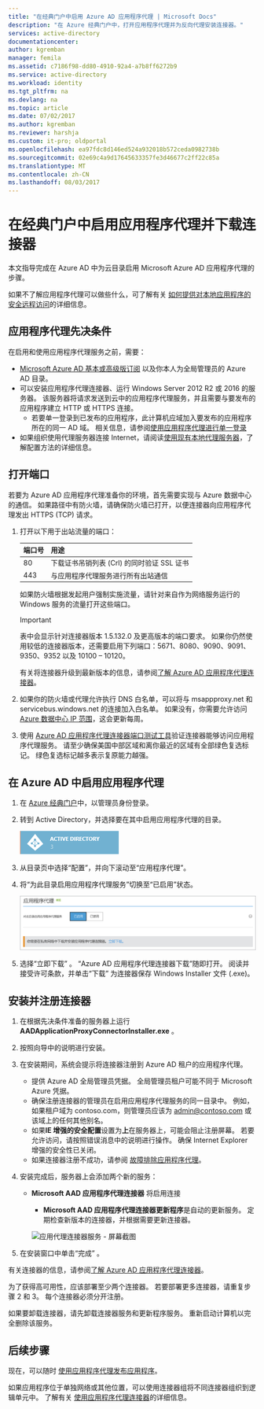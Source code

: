 ```yaml
---
title: "在经典门户中启用 Azure AD 应用程序代理 | Microsoft Docs"
description: "在 Azure 经典门户中，打开应用程序代理并为反向代理安装连接器。"
services: active-directory
documentationcenter: 
author: kgremban
manager: femila
ms.assetid: c7186f98-dd80-4910-92a4-a7b8ff6272b9
ms.service: active-directory
ms.workload: identity
ms.tgt_pltfrm: na
ms.devlang: na
ms.topic: article
ms.date: 07/02/2017
ms.author: kgremban
ms.reviewer: harshja
ms.custom: it-pro; oldportal
ms.openlocfilehash: ea97fdc8d146ed524a932018b572ceda0982738b
ms.sourcegitcommit: 02e69c4a9d17645633357fe3d46677c2ff22c85a
ms.translationtype: MT
ms.contentlocale: zh-CN
ms.lasthandoff: 08/03/2017
---
```

# <a name="enable-application-proxy-in-the-classic-portal-and-download-connectors"></a>在经典门户中启用应用程序代理并下载连接器
本文指导完成在 Azure AD 中为云目录启用 Microsoft Azure AD 应用程序代理的步骤。

如果不了解应用程序代理可以做些什么，可了解有关 [如何提供对本地应用程序的安全远程访问](active-directory-application-proxy-get-started.md)的详细信息。

## <a name="application-proxy-prerequisites"></a>应用程序代理先决条件
在启用和使用应用程序代理服务之前，需要：

* [Microsoft Azure AD 基本或高级版订阅](active-directory-editions.md) 以及你本人为全局管理员的 Azure AD 目录。
* 可以安装应用程序代理连接器、运行 Windows Server 2012 R2 或 2016 的服务器。 该服务器将请求发送到云中的应用程序代理服务，并且需要与要发布的应用程序建立 HTTP 或 HTTPS 连接。
  * 若要单一登录到已发布的应用程序，此计算机应域加入要发布的应用程序所在的同一 AD 域。 相关信息，请参阅[使用应用程序代理进行单一登录](active-directory-application-proxy-sso-using-kcd.md)
* 如果组织使用代理服务器连接 Internet，请阅读[使用现有本地代理服务器](application-proxy-working-with-proxy-servers.md)，了解配置方法的详细信息。

## <a name="open-your-ports"></a>打开端口

若要为 Azure AD 应用程序代理准备你的环境，首先需要实现与 Azure 数据中心的通信。 如果路径中有防火墙，请确保防火墙已打开，以便连接器向应用程序代理发出 HTTPS (TCP) 请求。

1. 打开以下用于出站流量的端口：

   | 端口号 | 用途 |
   | --- | --- |
   | 80 | 下载证书吊销列表 (Crl) 的同时验证 SSL 证书 |
   | 443 | 与应用程序代理服务进行所有出站通信 |

   如果防火墙根据发起用户强制实施流量，请针对来自作为网络服务运行的 Windows 服务的流量打开这些端口。

   > [!IMPORTANT]
   > 表中会显示针对连接器版本 1.5.132.0 及更高版本的端口要求。 如果你仍然使用较低的连接器版本，还需要启用下列端口：5671、8080、9090、9091、9350、9352 以及 10100 – 10120。
   >
   >有关将连接器升级到最新版本的信息，请参阅[了解 Azure AD 应用程序代理连接器](application-proxy-understand-connectors.md#automatic-updates)。

2. 如果你的防火墙或代理允许执行 DNS 白名单，可以将与 msappproxy.net 和 servicebus.windows.net 的连接加入白名单。 如果没有，你需要允许访问[Azure 数据中心 IP 范围](https://www.microsoft.com/download/details.aspx?id=41653)，这会更新每周。

3. 使用 [Azure AD 应用程序代理连接器端口测试工具](https://aadap-portcheck.connectorporttest.msappproxy.net/)验证连接器能够访问应用程序代理服务。 请至少确保美国中部区域和离你最近的区域有全部绿色复选标记。 绿色复选标记越多表示复原能力越强。

## <a name="enable-application-proxy-in-azure-ad"></a>在 Azure AD 中启用应用程序代理
1. 在 [Azure 经典门户](https://manage.windowsazure.com/)中，以管理员身份登录。
2. 转到 Active Directory，并选择要在其中启用应用程序代理的目录。

    ![Active Directory - 图标](./media/active-directory-application-proxy-enable/ad_icon.png)
3. 从目录页中选择“配置”，并向下滚动至“应用程序代理”。
4. 将“为此目录启用应用程序代理服务”切换至“已启用”状态。

    ![启用应用程序代理](./media/active-directory-application-proxy-enable/app_proxy_enable.png)
5. 选择“立即下载” 。 “Azure AD 应用程序代理连接器下载”随即打开。 阅读并接受许可条款，并单击“下载”  为连接器保存 Windows Installer 文件 (.exe)。

## <a name="install-and-register-the-connector"></a>安装并注册连接器
1. 在根据先决条件准备的服务器上运行 **AADApplicationProxyConnectorInstaller.exe** 。
2. 按照向导中的说明进行安装。
3. 在安装期间，系统会提示将连接器注册到 Azure AD 租户的应用程序代理。

   * 提供 Azure AD 全局管理员凭据。 全局管理员租户可能不同于 Microsoft Azure 凭据。
   * 确保注册连接器的管理员在启用应用程序代理服务的同一目录中。 例如，如果租户域为 contoso.com，则管理员应该为 admin@contoso.com 或该域上的任何其他别名。
   * 如果**IE 增强的安全配置**设置为**上**在服务器上，可能会阻止注册屏幕。 若要允许访问，请按照错误消息中的说明进行操作。 确保 Internet Explorer 增强的安全性已关闭。
   * 如果连接器注册不成功，请参阅 [故障排除应用程序代理](active-directory-application-proxy-troubleshoot.md)。  
4. 安装完成后，服务器上会添加两个新的服务：

   * **Microsoft AAD 应用程序代理连接器** 将启用连接

     * **Microsoft AAD 应用程序代理连接器更新程序**是自动的更新服务。 定期检查新版本的连接器，并根据需要更新连接器。

     ![应用代理连接器服务 - 屏幕截图](./media/active-directory-application-proxy-enable/app_proxy_services.png)
5. 在安装窗口中单击“完成”  。

有关连接器的信息，请参阅[了解 Azure AD 应用程序代理连接器](application-proxy-understand-connectors.md)。

为了获得高可用性，应该部署至少两个连接器。 若要部署更多连接器，请重复步骤 2 和 3。 每个连接器必须分开注册。

如果要卸载连接器，请先卸载连接器服务和更新程序服务。 重新启动计算机以完全删除该服务。

## <a name="next-steps"></a>后续步骤
现在，可以随时 [使用应用程序代理发布应用程序](active-directory-application-proxy-publish.md)。

如果应用程序位于单独网络或其他位置，可以使用连接器组将不同连接器组织到逻辑单元中。 了解有关 [使用应用程序代理连接器](active-directory-application-proxy-connectors.md)的详细信息。
